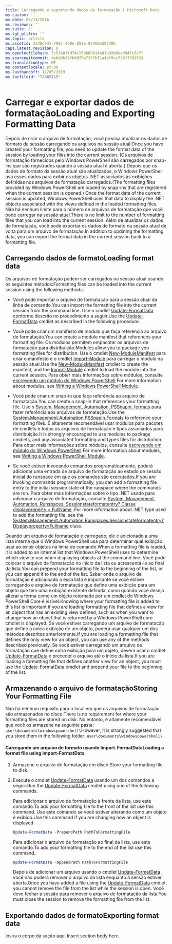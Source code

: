 ```yaml
---
title: Carregando e exportando dados de formatação | Microsoft Docs
ms.custom: ''
ms.date: 09/13/2016
ms.reviewer: ''
ms.suite: ''
ms.tgt_pltfrm: ''
ms.topic: article
ms.assetid: 2a48de31-7961-4b0e-b58b-93466e38370b
caps.latest.revision: 6
ms.openlocfilehash: 5c5168ffd74c15066b914ad1b39d9ead947c5e7f
ms.sourcegitcommit: debd2b38fb8070a7357bf1a4bf9cc736f3702f31
ms.translationtype: MT
ms.contentlocale: pt-BR
ms.lasthandoff: 12/05/2019
ms.locfileid: "72365115"
---
```

# <a name="loading-and-exporting-formatting-data"></a><span data-ttu-id="38630-102">Carregar e exportar dados de formatação</span><span class="sxs-lookup"><span data-stu-id="38630-102">Loading and Exporting Formatting Data</span></span>

<span data-ttu-id="38630-103">Depois de criar o arquivo de formatação, você precisa atualizar os dados de formato da sessão carregando os arquivos na sessão atual.</span><span class="sxs-lookup"><span data-stu-id="38630-103">Once you have created your formatting file, you need to update the format data of the session by loading your files into the current session.</span></span> <span data-ttu-id="38630-104">(Os arquivos de formatação fornecidos pelo Windows PowerShell são carregados por snap-ins que são registrados quando a sessão atual é aberta.) Depois que os dados de formato da sessão atual são atualizados, o Windows PowerShell usa esses dados para exibir os objetos .NET associados às exibições definidas nos arquivos de formatação carregados.</span><span class="sxs-lookup"><span data-stu-id="38630-104">(The formatting files provided by Windows PowerShell are loaded by snap-ins that are registered when the current session is opened.) Once the format data of the current session is updated, Windows PowerShell uses that data to display the .NET objects associated with the views defined in the loaded formatting files.</span></span> <span data-ttu-id="38630-105">Não há nenhum limite para o número de arquivos de formatação que você pode carregar na sessão atual.</span><span class="sxs-lookup"><span data-stu-id="38630-105">There is no limit to the number of formatting files that you can load into the current session.</span></span> <span data-ttu-id="38630-106">Além de atualizar os dados de formatação, você pode exportar os dados de formato na sessão atual de volta para um arquivo de formatação.</span><span class="sxs-lookup"><span data-stu-id="38630-106">In addition to updating the formatting data, you can export the format data in the current session back to a formatting file.</span></span>

## <a name="loading-format-data"></a><span data-ttu-id="38630-107">Carregando dados de formato</span><span class="sxs-lookup"><span data-stu-id="38630-107">Loading format data</span></span>

<span data-ttu-id="38630-108">Os arquivos de formatação podem ser carregados na sessão atual usando os seguintes métodos:</span><span class="sxs-lookup"><span data-stu-id="38630-108">Formatting files can be loaded into the current session using the following methods:</span></span>

- <span data-ttu-id="38630-109">Você pode importar o arquivo de formatação para a sessão atual da linha de comando.</span><span class="sxs-lookup"><span data-stu-id="38630-109">You can import the formatting file into the current session from the command line.</span></span> <span data-ttu-id="38630-110">Use o cmdlet [Update-FormatData](/powershell/module/Microsoft.PowerShell.Utility/Update-FormatData) conforme descrito no procedimento a seguir.</span><span class="sxs-lookup"><span data-stu-id="38630-110">Use the [Update-FormatData](/powershell/module/Microsoft.PowerShell.Utility/Update-FormatData) cmdlet as described in the following procedure.</span></span>

- <span data-ttu-id="38630-111">Você pode criar um manifesto de módulo que faça referência ao arquivo de formatação.</span><span class="sxs-lookup"><span data-stu-id="38630-111">You can create a module manifest that references your formatting file.</span></span> <span data-ttu-id="38630-112">Os módulos permitem empacotar os arquivos de formatação para distribuição.</span><span class="sxs-lookup"><span data-stu-id="38630-112">Modules allow you to package you formatting files for distribution.</span></span> <span data-ttu-id="38630-113">Use o cmdlet [New-ModuleManifest](/powershell/module/Microsoft.PowerShell.Core/New-ModuleManifest) para criar o manifesto e o cmdlet [Import-Module](/powershell/module/Microsoft.PowerShell.Core/Import-Module) para carregar o módulo na sessão atual.</span><span class="sxs-lookup"><span data-stu-id="38630-113">Use the [New-ModuleManifest](/powershell/module/Microsoft.PowerShell.Core/New-ModuleManifest) cmdlet to create the manifest, and the [Import-Module](/powershell/module/Microsoft.PowerShell.Core/Import-Module) cmdlet to load the module into the current session.</span></span> <span data-ttu-id="38630-114">Para obter mais informações sobre módulos, consulte [escrevendo um módulo do Windows PowerShell](../module/writing-a-windows-powershell-module.md).</span><span class="sxs-lookup"><span data-stu-id="38630-114">For more information about modules, see [Writing a Windows PowerShell Module](../module/writing-a-windows-powershell-module.md).</span></span>

- <span data-ttu-id="38630-115">Você pode criar um snap-in que faça referência ao arquivo de formatação.</span><span class="sxs-lookup"><span data-stu-id="38630-115">You can create a snap-in that references your formatting file.</span></span> <span data-ttu-id="38630-116">Use o [System. Management. Automation. PSSnapin. formats](/dotnet/api/System.Management.Automation.PSSnapIn.Formats) para fazer referência aos arquivos de formatação.</span><span class="sxs-lookup"><span data-stu-id="38630-116">Use the [System.Management.Automation.PSSnapIn.Formats](/dotnet/api/System.Management.Automation.PSSnapIn.Formats) to reference your formatting files.</span></span> <span data-ttu-id="38630-117">É altamente recomendável usar módulos para pacotes de cmdlets e todos os arquivos de formatação e tipos associados para distribuição.</span><span class="sxs-lookup"><span data-stu-id="38630-117">It is strongly encouraged to use modules to package cmdlets, and any associated formatting and types files for distribution.</span></span> <span data-ttu-id="38630-118">Para obter mais informações sobre módulos, consulte [escrevendo um módulo do Windows PowerShell](../module/writing-a-windows-powershell-module.md).</span><span class="sxs-lookup"><span data-stu-id="38630-118">For more information about modules, see [Writing a Windows PowerShell Module](../module/writing-a-windows-powershell-module.md).</span></span>

- <span data-ttu-id="38630-119">Se você estiver invocando comandos programaticamente, poderá adicionar uma entrada de arquivo de formatação ao estado de sessão inicial do runspace em que os comandos são executados.</span><span class="sxs-lookup"><span data-stu-id="38630-119">If you are invoking commands programmatically, you can add a formatting file entry to the initial session state of the runspace where the commands are run.</span></span> <span data-ttu-id="38630-120">Para obter mais informações sobre o tipo .NET usado para adicionar o arquivo de formatação, consulte [System. Management. Automation. Runspaces. Sessionstateformatentry? Classe displayproperty = FullName](/dotnet/api/System.Management.Automation.Runspaces.SessionStateFormatEntry) .</span><span class="sxs-lookup"><span data-stu-id="38630-120">For more information about .NET type used to add the formatting file, see the [System.Management.Automation.Runspaces.Sessionstateformatentry?Displayproperty=Fullname](/dotnet/api/System.Management.Automation.Runspaces.SessionStateFormatEntry) class.</span></span>

<span data-ttu-id="38630-121">Quando um arquivo de formatação é carregado, ele é adicionado a uma lista interna que o Windows PowerShell usa para determinar qual exibição usar ao exibir objetos na linha de comando.</span><span class="sxs-lookup"><span data-stu-id="38630-121">When a formatting file is loaded, it is added to an internal list that Windows PowerShell uses to determine which view to use when displaying objects at the command line.</span></span> <span data-ttu-id="38630-122">Você pode colocar o arquivo de formatação no início da lista ou acrescentá-lo ao final da lista.</span><span class="sxs-lookup"><span data-stu-id="38630-122">You can prepend your formatting file to the beginning of the list, or you can append it to the end of the list.</span></span> <span data-ttu-id="38630-123">Saber onde o arquivo de formatação é adicionado a essa lista é importante se você estiver carregando o arquivo de formatação que define uma exibição para um objeto que tem uma exibição existente definida, como quando você deseja alterar a forma como um objeto retornado por um cmdlet do Windows PowerShell Core é  visível.</span><span class="sxs-lookup"><span data-stu-id="38630-123">Knowing where your formatting file is added to this list is important if you are loading formatting file that defines a view for an object that has an existing view defined, such as when you want to change how an object that is returned by a Windows PowerShell core cmdlet is displayed.</span></span> <span data-ttu-id="38630-124">Se você estiver carregando um arquivo de formatação que define a única exibição de um objeto, poderá usar qualquer um dos métodos descritos anteriormente.</span><span class="sxs-lookup"><span data-stu-id="38630-124">If you are loading a formatting file that defines the only view for an object, you can use any of the methods described previously.</span></span>  <span data-ttu-id="38630-125">Se você estiver carregando um arquivo de formatação que define outra exibição para um objeto, deverá usar o cmdlet [Update-FormatData](/powershell/module/Microsoft.PowerShell.Utility/Update-FormatData) e preceder o arquivo até o início da lista.</span><span class="sxs-lookup"><span data-stu-id="38630-125">If you are loading a formatting file that defines another view for an object, you must use the [Update-FormatData](/powershell/module/Microsoft.PowerShell.Utility/Update-FormatData) cmdlet and prepend your file to the beginning of the list.</span></span>

## <a name="storing-your-formatting-file"></a><span data-ttu-id="38630-126">Armazenando o arquivo de formatação</span><span class="sxs-lookup"><span data-stu-id="38630-126">Storing Your Formatting File</span></span>

<span data-ttu-id="38630-127">Não há nenhum requisito para o local em que os arquivos de formatação são armazenados no disco.</span><span class="sxs-lookup"><span data-stu-id="38630-127">There is no requirement for where your formatting files are stored on disk.</span></span> <span data-ttu-id="38630-128">No entanto, é altamente recomendável que você os armazene na seguinte pasta: `user\documents\windowspowershell\`</span><span class="sxs-lookup"><span data-stu-id="38630-128">However, it is strongly suggested that you store them in the following folder: `user\documents\windowspowershell\`</span></span>

#### <a name="loading-a-format-file-using-import-formatdata"></a><span data-ttu-id="38630-129">Carregando um arquivo de formato usando Import-FormatData</span><span class="sxs-lookup"><span data-stu-id="38630-129">Loading a format file using Import-FormatData</span></span>

1. <span data-ttu-id="38630-130">Armazene o arquivo de formatação em disco.</span><span class="sxs-lookup"><span data-stu-id="38630-130">Store your formatting file to disk.</span></span>

2. <span data-ttu-id="38630-131">Execute o cmdlet [Update-FormatData](/powershell/module/Microsoft.PowerShell.Utility/Update-FormatData) usando um dos comandos a seguir.</span><span class="sxs-lookup"><span data-stu-id="38630-131">Run the [Update-FormatData](/powershell/module/Microsoft.PowerShell.Utility/Update-FormatData) cmdlet using one of the following commands.</span></span>

   <span data-ttu-id="38630-132">Para adicionar o arquivo de formatação à frente da lista, use este comando.</span><span class="sxs-lookup"><span data-stu-id="38630-132">To add your formatting file to the front of the list use this command.</span></span> <span data-ttu-id="38630-133">Use este comando se você estiver alterando como um objeto é exibido.</span><span class="sxs-lookup"><span data-stu-id="38630-133">Use this command if you are changing how an object is displayed.</span></span>

   ```powershell
   Update-FormatData -PrependPath PathToFormattingFile
   ```

   <span data-ttu-id="38630-134">Para adicionar o arquivo de formatação ao final da lista, use este comando.</span><span class="sxs-lookup"><span data-stu-id="38630-134">To add your formatting file to the end of the list use this command.</span></span>

   ```powershell
   Update-FormatData -AppendPath PathToFormattingFile
   ```

   <span data-ttu-id="38630-135">Depois de adicionar um arquivo usando o cmdlet [Update-FormatData](/powershell/module/Microsoft.PowerShell.Utility/Update-FormatData) , você não poderá remover o arquivo da lista enquanto a sessão estiver aberta.</span><span class="sxs-lookup"><span data-stu-id="38630-135">Once you have added a file using the [Update-FormatData](/powershell/module/Microsoft.PowerShell.Utility/Update-FormatData) cmdlet, you cannot remove the file from the list while the session is open.</span></span> <span data-ttu-id="38630-136">Você deve fechar a sessão para remover o arquivo de formatação da lista.</span><span class="sxs-lookup"><span data-stu-id="38630-136">You must close the session to remove the formatting file from the list.</span></span>

## <a name="exporting-format-data"></a><span data-ttu-id="38630-137">Exportando dados de formato</span><span class="sxs-lookup"><span data-stu-id="38630-137">Exporting format data</span></span>

<span data-ttu-id="38630-138">Insira o corpo da seção aqui.</span><span class="sxs-lookup"><span data-stu-id="38630-138">Insert section body here.</span></span>
